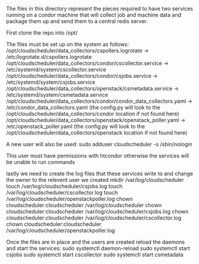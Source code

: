 The files in this directory represent the pieces required to have two services running on a condor
machine that will collect job and machine data and package them up and send them to a central redis server.

First clone the repo into /opt/

The files must be set up on the system as follows:
/opt/cloudscheduler/data_collectors/cspollers.logrotate                -> /etc/logrotate.d/cspollers.logrotate
/opt/cloudscheduler/data_collectors/condor/cscollector.service         -> /etc/systemd/system/cscollector.service
/opt/cloudscheduler/data_collectors/condor/csjobs.service              -> /etc/systemd/system/csjobs.service
/opt/cloudscheduler/data_collectors/openstack/csmetadata.service       -> /etc/systemd/system/csmetadata.service
/opt/cloudscheduler/data_collectors/condor/condor_data_collectors.yaml -> /etc/condor_data_collectors.yaml
 (the config.py will look to the /opt/cloudscheduler/data_collectors/condor location if not found here)
/opt/cloudscheduler/data_collectors/openstack/openstack_poller.yaml    -> /etc/openstack_poller.yaml
 (the config.py will look to the /opt/cloudscheduler/data_collectors/openstack location if not found here)

A new user will also be used:
sudo adduser cloudscheduler -s /sbin/nologin

This user must have permissions with htcondor otherwise the services will be unable to run commands

lastly we need to create the log files that these services write to and change the owner to the relevent user we created
mkdir /var/log/cloudscheduler
touch /var/log/cloudscheduler/csjobs.log
touch /var/log/cloudscheduler/cscollector.log
touch /var/log/cloudscheduler/openstackpoller.log
chown cloudscheduler:cloudscheduler /var/log/cloudscheduler
chown cloudscheduler:cloudscheduler /var/log/cloudscheduler/csjobs.log
chown cloudscheduler:cloudscheduler /var/log/cloudscheduler/cscollector.log
chown cloudscheduler:cloudscheduler /var/log/cloudscheduler/openstackpoller.log

Once the files are in place and the users are created reload the daemons and start the services:
sudo systemctl daemon-reload
sudo systemctl start csjobs
sudo systemctl start cscollector
sudo systemctl start csmetadata
